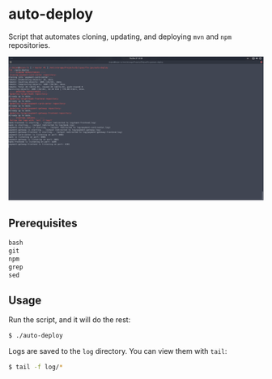 # auto-deploy

Script that automates cloning, updating, and deploying `mvn` and `npm` repositories.

![screenshot](screenshot1.png)

## Prerequisites

```
bash
git
npm
grep
sed
```

## Usage

Run the script, and it will do the rest:
```bash
$ ./auto-deploy
```

Logs are saved to the `log` directory. You can view them with `tail`:
```bash
$ tail -f log/*
```
